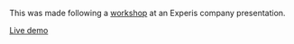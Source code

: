 This was made following a [workshop](https://github.com/fortena/workshop) at an Experis company presentation.

[Live demo](https://gummangummangumman.github.io/experis-workshop/)
